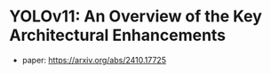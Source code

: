 # YOLOv11: An Overview of the Key Architectural Enhancements
- paper: https://arxiv.org/abs/2410.17725